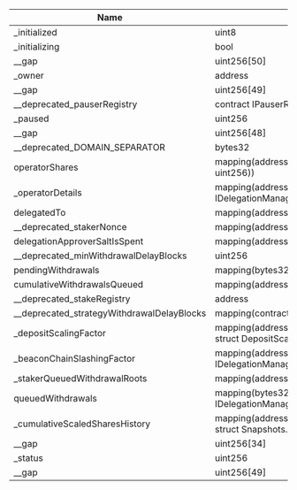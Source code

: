 | Name                                       | Type                                                                                  | Slot | Offset | Bytes | Contract                                                   |
|--------------------------------------------|---------------------------------------------------------------------------------------|------|--------|-------|------------------------------------------------------------|
| _initialized                               | uint8                                                                                 | 0    | 0      | 1     | src/contracts/core/DelegationManager.sol:DelegationManager |
| _initializing                              | bool                                                                                  | 0    | 1      | 1     | src/contracts/core/DelegationManager.sol:DelegationManager |
| __gap                                      | uint256[50]                                                                           | 1    | 0      | 1600  | src/contracts/core/DelegationManager.sol:DelegationManager |
| _owner                                     | address                                                                               | 51   | 0      | 20    | src/contracts/core/DelegationManager.sol:DelegationManager |
| __gap                                      | uint256[49]                                                                           | 52   | 0      | 1568  | src/contracts/core/DelegationManager.sol:DelegationManager |
| __deprecated_pauserRegistry                | contract IPauserRegistry                                                              | 101  | 0      | 20    | src/contracts/core/DelegationManager.sol:DelegationManager |
| _paused                                    | uint256                                                                               | 102  | 0      | 32    | src/contracts/core/DelegationManager.sol:DelegationManager |
| __gap                                      | uint256[48]                                                                           | 103  | 0      | 1536  | src/contracts/core/DelegationManager.sol:DelegationManager |
| __deprecated_DOMAIN_SEPARATOR              | bytes32                                                                               | 151  | 0      | 32    | src/contracts/core/DelegationManager.sol:DelegationManager |
| operatorShares                             | mapping(address => mapping(contract IStrategy => uint256))                            | 152  | 0      | 32    | src/contracts/core/DelegationManager.sol:DelegationManager |
| _operatorDetails                           | mapping(address => struct IDelegationManagerTypes.OperatorDetails)                    | 153  | 0      | 32    | src/contracts/core/DelegationManager.sol:DelegationManager |
| delegatedTo                                | mapping(address => address)                                                           | 154  | 0      | 32    | src/contracts/core/DelegationManager.sol:DelegationManager |
| __deprecated_stakerNonce                   | mapping(address => uint256)                                                           | 155  | 0      | 32    | src/contracts/core/DelegationManager.sol:DelegationManager |
| delegationApproverSaltIsSpent              | mapping(address => mapping(bytes32 => bool))                                          | 156  | 0      | 32    | src/contracts/core/DelegationManager.sol:DelegationManager |
| __deprecated_minWithdrawalDelayBlocks      | uint256                                                                               | 157  | 0      | 32    | src/contracts/core/DelegationManager.sol:DelegationManager |
| pendingWithdrawals                         | mapping(bytes32 => bool)                                                              | 158  | 0      | 32    | src/contracts/core/DelegationManager.sol:DelegationManager |
| cumulativeWithdrawalsQueued                | mapping(address => uint256)                                                           | 159  | 0      | 32    | src/contracts/core/DelegationManager.sol:DelegationManager |
| __deprecated_stakeRegistry                 | address                                                                               | 160  | 0      | 20    | src/contracts/core/DelegationManager.sol:DelegationManager |
| __deprecated_strategyWithdrawalDelayBlocks | mapping(contract IStrategy => uint256)                                                | 161  | 0      | 32    | src/contracts/core/DelegationManager.sol:DelegationManager |
| _depositScalingFactor                      | mapping(address => mapping(contract IStrategy => struct DepositScalingFactor))        | 162  | 0      | 32    | src/contracts/core/DelegationManager.sol:DelegationManager |
| _beaconChainSlashingFactor                 | mapping(address => struct IDelegationManagerTypes.BeaconChainSlashingFactor)          | 163  | 0      | 32    | src/contracts/core/DelegationManager.sol:DelegationManager |
| _stakerQueuedWithdrawalRoots               | mapping(address => struct EnumerableSet.Bytes32Set)                                   | 164  | 0      | 32    | src/contracts/core/DelegationManager.sol:DelegationManager |
| queuedWithdrawals                          | mapping(bytes32 => struct IDelegationManagerTypes.Withdrawal)                         | 165  | 0      | 32    | src/contracts/core/DelegationManager.sol:DelegationManager |
| _cumulativeScaledSharesHistory             | mapping(address => mapping(contract IStrategy => struct Snapshots.WithdrawalHistory)) | 166  | 0      | 32    | src/contracts/core/DelegationManager.sol:DelegationManager |
| __gap                                      | uint256[34]                                                                           | 167  | 0      | 1088  | src/contracts/core/DelegationManager.sol:DelegationManager |
| _status                                    | uint256                                                                               | 201  | 0      | 32    | src/contracts/core/DelegationManager.sol:DelegationManager |
| __gap                                      | uint256[49]                                                                           | 202  | 0      | 1568  | src/contracts/core/DelegationManager.sol:DelegationManager |
